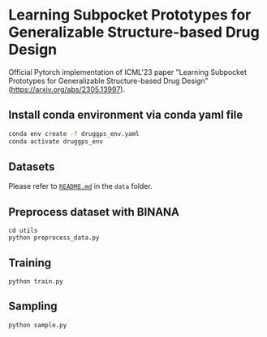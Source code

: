 # Learning Subpocket Prototypes for Generalizable Structure-based Drug Design
Official Pytorch implementation of ICML'23 paper "Learning Subpocket Prototypes for Generalizable Structure-based Drug Design"
(https://arxiv.org/abs/2305.13997). 
## Install conda environment via conda yaml file
```bash
conda env create -f druggps_env.yaml
conda activate druggps_env
```

## Datasets
Please refer to [`README.md`](./data/README.md) in the `data` folder.

## Preprocess dataset with BINANA
```
cd utils
python preprocess_data.py
```

## Training

```
python train.py
```

## Sampling

```
python sample.py
```


